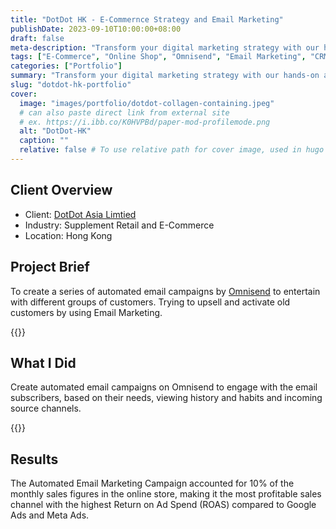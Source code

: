 ```yaml
---
title: "DotDot HK - E-Commernce Strategy and Email Marketing"
publishDate: 2023-09-10T10:00:00+08:00 
draft: false 
meta-description: "Transform your digital marketing strategy with our hands-on approach, designed to tackle the unique challenges businesses face today. Our expert team specializes in SEO, PPC, social media, and content marketing, crafting tailored strategies that align with your goals. Stay ahead of the competition by leveraging our up-to-date industry insights."
tags: ["E-Commerce", "Online Shop", "Omnisend", "Email Marketing", "CRM", "EDM"]
categories: ["Portfolio"]
summary: "Transform your digital marketing strategy with our hands-on approach, designed to tackle the unique challenges businesses face today. Our expert team specializes in SEO, PPC, social media, and content marketing, crafting tailored strategies that align with your goals. Stay ahead of the competition by leveraging our up-to-date industry insights."
slug: "dotdot-hk-portfolio"
cover:
  image: "images/portfolio/dotdot-collagen-containing.jpeg"
  # can also paste direct link from external site
  # ex. https://i.ibb.co/K0HVPBd/paper-mod-profilemode.png
  alt: "DotDot-HK"
  caption: ""
  relative: false # To use relative path for cover image, used in hugo Page-bundles
---
```


## Client Overview
- Client: [DotDot Asia Limtied](https://www.dotdot.com/)
- Industry: Supplement Retail and E-Commerce 
- Location: Hong Kong


## Project Brief
To create a series of automated email campaigns by [Omnisend](https://www.omnisend.com) to entertain with different groups of customers. Trying to upsell and activate old customers by using Email Marketing.

{{<youtube J13trkJKt94>}}

## What I Did
Create automated email campaigns on Omnisend to engage with the email subscribers, based on their needs, viewing history and habits and incoming source channels.

{{<youtube MEfg7WXPU-E>}}

## Results
The Automated Email Marketing Campaign accounted for 10% of the monthly sales figures in the online store, making it the most profitable sales channel with the highest Return on Ad Spend (ROAS) compared to Google Ads and Meta Ads.